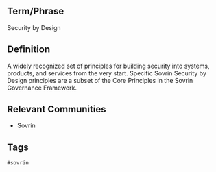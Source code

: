 ## Term/Phrase
Security by Design

## Definition
A widely recognized set of principles for building security into systems, products, and services from the very start. Specific Sovrin Security by Design principles are a subset of the Core Principles in the Sovrin Governance Framework.

## Relevant Communities
* Sovrin

## Tags
```
#sovrin
```
